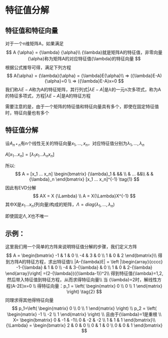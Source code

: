 # 特征值分解

## 特征值和特征向量

对于一个n维矩阵A，如果满足
$$
A {\alpha} = {\lambda} {\alpha}\\
{\lambda}就是矩阵A的特征值，非零向量{\alpha}称为矩阵A的对应特征值{\lambda}的特征向量
$$
根据公式推导可得，满足下列方程
$$
A{\alpha} = {\lambda}{\alpha} = {\lambda}E{\alpha}\\
=> ({\lambda}E-A){\alpha}=0 \\
=> ({\lambda}E-A)x=0
$$
 我们称${\lambda}E-A$称为A的特征矩阵，其行列式$|{\lambda}E-A|$是${\lambda}$的一元n次多项式，称为A的特征多项式，方程$|{\lambda}E-A|$是A的特征方程

需要注意的是，由于一个矩阵的特征值和特征向量具有多个，即使在固定特征值时，特征向量也有多个

## 特征值分解

设$A_{n*n}$有n个线性无关的特征向量$x_1,...,x_n$，对应特征值分别为${\lambda}_1,...,{\lambda}_n$

$A[x_1...x_n]=[{\lambda}_1x_1 ...{\lambda}_nx_n]$

所以:
$$
A = [x_1 ... x_n]
\begin{bmatrix}
{\lambda}_1 & 
&& \\
& ... &&\\
 & & {\lambda}_n 
\end{bmatrix}
[x_1 ... x_n]^{-1}
\tag{1}
$$
因此有EVD分解
$$
AX = X {\Lambda} \\
A = X{\Lambda}X^{-1}
$$
其中X是$x_1 ... x_n$(列向量)构成的矩阵，${\Lambda}=diag({\lambda}_1,...,{\lambda}_n)$

即使固定${\Lambda},X$也不唯一

## 示例：

这里我们用一个简单的方阵来说明特征值分解的步骤，我们定义方阵
$$
A = 
\begin{bmatrix}
-1 & 1 & 0 \\
-4 & 3 & 0 \\
1 & 0 & 2 
\end{bmatrix}\\
得到方阵A的特征方程，求出特征值\\
|A-{\lambda}E| = 
\left |\begin{array}{cccc}
-1-{\lambda} & 	1 & 0 \\
-4 & 3-{\lambda} & 0 \\
1 & 0 & 2-{\lambda}
\end{array}\right|
=(2-{\lambda})({\lambda-1})^2\\
得到特征值{\lambda}=1,2,然后带入特征值到特征方程，从而求得特征向量\\
当 {\lambda}=2时，解线性方程(A-2E)x=0 \\
得特征向量：p_1 =
\left(
\begin{matrix}
0 \\ 0 \\ 1
\end{matrix}
\right)
\tag{2}
$$
同理求得其他得特征向量
$$
p_1=\left(
\begin{matrix}
0 \\ 0 \\ 1
\end{matrix}
\right) \\
p_2 = 
\left(
\begin{matrix}
-1 \\ -2 \\ 1
\end{matrix}
\right) \\
且由于{\lambda}=1是重根 \\
X= 
\begin{bmatrix}
0 & -1 & -1\\
0 & -2 & -2 \\
1 & 1 & 1
\end{bmatrix}\\
{\Lambda} = 
\begin{bmatrix}
2 & 0 & 0 \\
0 & 1 & 0 \\
0 & 0 & 1
\end{bmatrix}
$$


